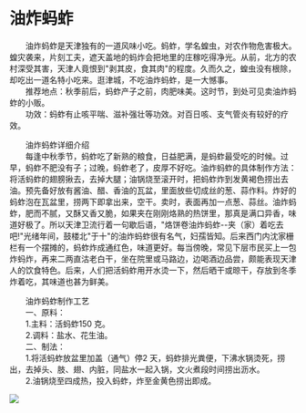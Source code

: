 # 油炸蚂蚱  

&emsp;&emsp;油炸蚂蚱是天津独有的一道风味小吃。蚂蚱，学名蝗虫，对农作物危害极大。蝗灾袭来，片刻工夫，遮天盖地的蚂炸会把地里的庄稼吃得净光。从前，北方的农村深受其害，天津人竟恨到"剥其皮，食其肉"的程度。久而久之，蝗虫没有根除，却吃出一道名特小吃来。逛津城，不吃油炸蚂蚱，是一大憾事。  
&emsp;&emsp;推荐地点：秋季前后，蚂蚱产子之前，肉肥味美。这时节，到处可见卖油炸蚂蚱的小贩。  
&emsp;&emsp;功效：蚂蚱有止咳平喘、滋补强壮等功效。对百日咳、支气管炎有较好的疗效。  
  
&emsp;&emsp;油炸蚂蚱详细介绍  
&emsp;&emsp;每逢中秋季节，蚂蚱吃了新熟的粮食，日益肥满，是蚂蚱最受吃的时候。过早，蚂蚱不肥没有子；过晚，蚂蚱老了，皮厚不好吃。油炸蚂蚱的具体制作方法：将活蚂蚱的翅膀揪去，去掉大腿；油锅烧至滚开时，把蚂蚱炸到发黄褐色捞出去油。预先备好放有酱油、醋、香油的瓦盆，里面放些切成丝的葱、蒜作料。炸好的蚂蚱泡在瓦盆里，捞两下即拿出来，空干。卖时，表面再加一点葱、蒜丝。油炸蚂蚱，肥而不腻，又酥又香又脆，如果夹在刚刚烙熟的热饼里，那真是满口异香，味道好极了。所以天津卫流行着一句歇后语，"烙饼卷油炸蚂蚱--夹（家）着吃去吧!"光绪年间，鼓楼北"于十"的油炸蚂蚱很有名气，妇孺皆知。后来西门内沈家栅栏有一个摆摊的，蚂蚱炸成通红色，味道更好。每当傍晚，常见下层市民买上一包炸蚂炸，再来二两直沽老白干，坐在院里或马路边，边喝酒边品尝，颇能表现天津人的饮食特色。后来，人们把活蚂蚱用开水烫一下，然后晒干或晾干，存放到冬季炸着吃，其味道也甚为鲜美。  　　  
  
&emsp;&emsp;油炸蚂蚱制作工艺  
&emsp;&emsp;一、原料：  
&emsp;&emsp;1.主料：活蚂蚱150 克。  
&emsp;&emsp;2.调料：盐水、花生油。  
&emsp;&emsp;二、制法：  
&emsp;&emsp;1.将活蚂蚱放盆里加盖（通气）停2 天，蚂蚱排光粪便，下沸水锅烫死，捞出，去掉头、肢、翅、内脏，同盐水一起入锅，文火煮段时间捞出沥水。  
&emsp;&emsp;2.油锅烧至四成热，投入蚂蚱，炸至金黄色捞出即成。  
  
![](https://raw.gitmirror.com/szqq0512/Pic/main/img/202201212003308.png)  